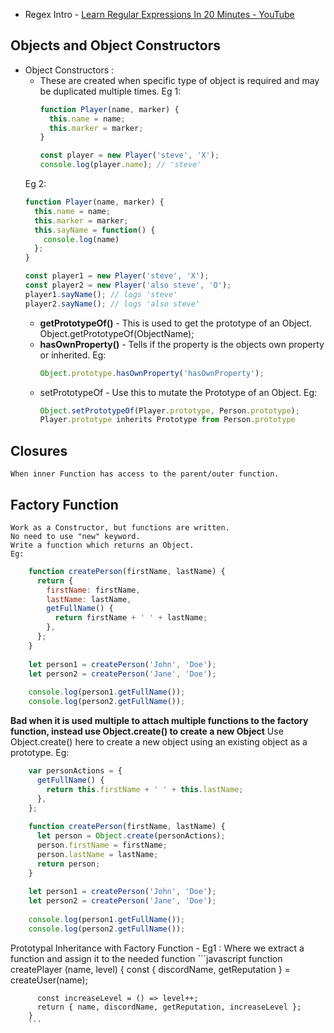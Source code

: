 - Regex Intro - [Learn Regular Expressions In 20 Minutes - YouTube](https://www.youtube.com/watch?v=rhzKDrUiJVk)


## Objects and Object Constructors
- Object Constructors : 
	- These are created when specific type of object is required and may be duplicated multiple times.
	  Eg 1:
		```javascript
		function Player(name, marker) {
		  this.name = name;
		  this.marker = marker;
		}
		
		const player = new Player('steve', 'X');
		console.log(player.name); // 'steve'
		```
	Eg 2:
	```javascript
	function Player(name, marker) {
	  this.name = name;
	  this.marker = marker;
	  this.sayName = function() {
	    console.log(name)
	  };
	}
	
	const player1 = new Player('steve', 'X');
	const player2 = new Player('also steve', 'O');
	player1.sayName(); // logs 'steve'
	player2.sayName(); // logs 'also steve'
	```
	- **getPrototypeOf()** -
		This is used to get the prototype of an Object.
		Object.getPrototypeOf(ObjectName);
	- **hasOwnProperty()** -
		Tells if the property is the objects own property or inherited.
		Eg:
		```javascript
		Object.prototype.hasOwnProperty('hasOwnProperty');
		```
	- setPrototypeOf - 
		Use this to mutate the Prototype of an Object.
		Eg:
		```javascript
		Object.setPrototypeOf(Player.prototype, Person.prototype);
		Player.prototype inherits Prototype from Person.prototype
		```

## Closures 
	When inner Function has access to the parent/outer function.
## Factory Function
	Work as a Constructor, but functions are written.
	No need to use "new" keyword.
	Write a function which returns an Object.
	Eg:
```javascript
	function createPerson(firstName, lastName) {
	  return {
	    firstName: firstName,
	    lastName: lastName,
	    getFullName() {
	      return firstName + ' ' + lastName;
	    },
	  };
	}
	
	let person1 = createPerson('John', 'Doe');
	let person2 = createPerson('Jane', 'Doe');
	
	console.log(person1.getFullName());
	console.log(person2.getFullName());
```

**Bad when it is used multiple to attach multiple functions to the factory function, instead use Object.create() to create a new Object**
Use Object.create() here to create a new object using an existing object as a prototype.
Eg:
```javascript
	var personActions = {
	  getFullName() {
	    return this.firstName + ' ' + this.lastName;
	  },
	};
	
	function createPerson(firstName, lastName) {
	  let person = Object.create(personActions);
	  person.firstName = firstName;
	  person.lastName = lastName;
	  return person;
	}
	
	let person1 = createPerson('John', 'Doe');
	let person2 = createPerson('Jane', 'Doe');
	
	console.log(person1.getFullName());
	console.log(person2.getFullName());
```

Prototypal Inheritance with Factory Function -
	Eg1 : Where we extract a function and assign it to the needed function
		```javascript
		function createPlayer (name, level) {
		  const { discordName, getReputation } = createUser(name);
		
		  const increaseLevel = () => level++;
		  return { name, discordName, getReputation, increaseLevel };
		}
		```